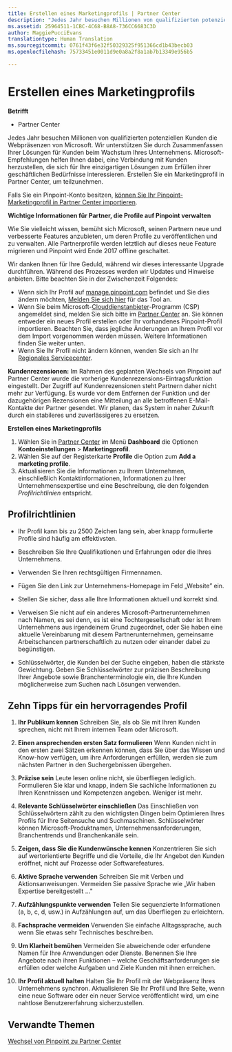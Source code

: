 ```yaml
---
title: Erstellen eines Marketingprofils | Partner Center
description: "Jedes Jahr besuchen Millionen von qualifizierten potenziellen Kunden die Webpräsenzen von Microsoft."
ms.assetid: 25964511-1CBC-4C68-B8A8-736CC6683C3D
author: MaggiePucciEvans
translationtype: Human Translation
ms.sourcegitcommit: 0761f43f6e32f50329325f951366cd1b43becb03
ms.openlocfilehash: 75733451e0011d9e0a8a2f8a1ab7b13349e956b5

---
```


# Erstellen eines Marketingprofils

**Betrifft**

-  Partner Center

Jedes Jahr besuchen Millionen von qualifizierten potenziellen Kunden die Webpräsenzen von Microsoft. Wir unterstützen Sie durch Zusammenfassen Ihrer Lösungen für Kunden beim Wachstum Ihres Unternehmens. Microsoft-Empfehlungen helfen Ihnen dabei, eine Verbindung mit Kunden herzustellen, die sich für Ihre einzigartigen Lösungen zum Erfüllen ihrer geschäftlichen Bedürfnisse interessieren. Erstellen Sie ein Marketingprofil in Partner Center, um teilzunehmen.

Falls Sie ein Pinpoint-Konto besitzen, [können Sie Ihr Pinpoint-Marketingprofil in Partner Center importieren](importing-pinpoint-profiles-into-partner-center.md).

**Wichtige Informationen für Partner, die Profile auf Pinpoint verwalten**

Wie Sie vielleicht wissen, bemüht sich Microsoft, seinen Partnern neue und verbesserte Features anzubieten, um deren Profile zu veröffentlichen und zu verwalten. Alle Partnerprofile werden letztlich auf dieses neue Feature migrieren und Pinpoint wird Ende 2017 offline geschaltet.

Wir danken Ihnen für Ihre Geduld, während wir dieses interessante Upgrade durchführen. Während des Prozesses werden wir Updates und Hinweise anbieten. Bitte beachten Sie in der Zwischenzeit Folgendes:

-   Wenn sich Ihr Profil auf [manage.pinpoint.com](https://go.microsoft.com/fwlink/?linkid=838399) befindet und Sie dies ändern möchten, [Melden Sie sich hier](https://go.microsoft.com/fwlink/?linkid=838394) für das Tool an.
-   Wenn Sie beim Microsoft-[Clouddienstanbieter](https://go.microsoft.com/fwlink/?linkid=838395)-Programm (CSP) angemeldet sind, melden Sie sich bitte im [Partner Center](https://go.microsoft.com/fwlink/?linkid=838396) an. Sie können entweder ein neues Profil erstellen oder Ihr vorhandenes Pinpoint-Profil importieren. Beachten Sie, dass jegliche Änderungen an Ihrem Profil vor dem Import vorgenommen werden müssen. Weitere Informationen finden Sie weiter unten.
-   Wenn Sie Ihr Profil nicht ändern können, wenden Sie sich an Ihr [Regionales Servicecenter](https://go.microsoft.com/fwlink/?linkid=838398). 

**Kundenrezensionen:** Im Rahmen des geplanten Wechsels von Pinpoint auf Partner Center wurde die vorherige Kundenrezensions-Eintragsfunktion eingestellt. Der Zugriff auf Kundenrezensionen steht Partnern daher nicht mehr zur Verfügung. Es wurde vor dem Entfernen der Funktion und der dazugehörigen Rezensionen eine Mitteilung an alle betroffenen E-Mail-Kontakte der Partner gesendet. Wir planen, das System in naher Zukunft durch ein stabileres und zuverlässigeres zu ersetzen.

**Erstellen eines Marketingprofils**

1.  Wählen Sie in [Partner Center](http://go.microsoft.com/fwlink/p/?LinkId=808956) im Menü **Dashboard** die Optionen **Kontoeinstellungen** &gt; **Marketingprofil**.
2.  Wählen Sie auf der Registerkarte **Profile** die Option zum **Add a marketing profile**.
3.  Aktualisieren Sie die Informationen zu Ihrem Unternehmen, einschließlich Kontaktinformationen, Informationen zu Ihrer Unternehmensexpertise und eine Beschreibung, die den folgenden *Profilrichtlinien* entspricht.

## Profilrichtlinien


-   Ihr Profil kann bis zu 2500 Zeichen lang sein, aber knapp formulierte Profile sind häufig am effektivsten.

-   Beschreiben Sie Ihre Qualifikationen und Erfahrungen oder die Ihres Unternehmens.

-   Verwenden Sie Ihren rechtsgültigen Firmennamen.

-   Fügen Sie den Link zur Unternehmens-Homepage im Feld „Website” ein.

-   Stellen Sie sicher, dass alle Ihre Informationen aktuell und korrekt sind.

-   Verweisen Sie nicht auf ein anderes Microsoft-Partnerunternehmen nach Namen, es sei denn, es ist eine Tochtergesellschaft oder ist Ihrem Unternehmens aus irgendeinem Grund zugeordnet, oder Sie haben eine aktuelle Vereinbarung mit diesem Partnerunternehmen, gemeinsame Arbeitschancen partnerschaftlich zu nutzen oder einander dabei zu begünstigen.

-   Schlüsselwörter, die Kunden bei der Suche eingeben, haben die stärkste Gewichtung. Geben Sie Schlüsselwörter zur präzisen Beschreibung Ihrer Angebote sowie Branchenterminologie ein, die Ihre Kunden möglicherweise zum Suchen nach Lösungen verwenden.

## Zehn Tipps für ein hervorragendes Profil


1.  **Ihr Publikum kennen** Schreiben Sie, als ob Sie mit Ihren Kunden sprechen, nicht mit Ihrem internen Team oder Microsoft.

2.  **Einen ansprechenden ersten Satz formulieren** Wenn Kunden nicht in den ersten zwei Sätzen erkennen können, dass Sie über das Wissen und Know-how verfügen, um ihre Anforderungen erfüllen, werden sie zum nächsten Partner in den Suchergebnissen übergehen.

3.  **Präzise sein** Leute lesen online nicht, sie überfliegen lediglich. Formulieren Sie klar und knapp, indem Sie sachliche Informationen zu Ihren Kenntnissen und Kompetenzen angeben. Weniger ist mehr.

4.  **Relevante Schlüsselwörter einschließen** Das Einschließen von Schlüsselwörtern zählt zu den wichtigsten Dingen beim Optimieren Ihres Profils für Ihre Seitensuche und Suchmaschinen. Schlüsselwörter können Microsoft-Produktnamen, Unternehmensanforderungen, Branchentrends und Branchenkanäle sein.

5.  **Zeigen, dass Sie die Kundenwünsche kennen** Konzentrieren Sie sich auf wertorientierte Begriffe und die Vorteile, die Ihr Angebot den Kunden eröffnet, nicht auf Prozesse oder Softwarefeatures.

6.  **Aktive Sprache verwenden** Schreiben Sie mit Verben und Aktionsanweisungen. Vermeiden Sie passive Sprache wie „Wir haben Expertise bereitgestellt ..."

7.  **Aufzählungspunkte verwenden** Teilen Sie sequenzierte Informationen (a, b, c, d, usw.) in Aufzählungen auf, um das Überfliegen zu erleichtern.

8.  **Fachsprache vermeiden** Verwenden Sie einfache Alltagssprache, auch wenn Sie etwas sehr Technisches beschreiben.

9.  **Um Klarheit bemühen** Vermeiden Sie abweichende oder erfundene Namen für Ihre Anwendungen oder Dienste. Benennen Sie Ihre Angebote nach ihren Funktionen – welche Geschäftsanforderungen sie erfüllen oder welche Aufgaben und Ziele Kunden mit ihnen erreichen.

10. **Ihr Profil aktuell halten** Halten Sie Ihr Profil mit der Webpräsenz Ihres Unternehmens synchron. Aktualisieren Sie Ihr Profil und Ihre Seite, wenn eine neue Software oder ein neuer Service veröffentlicht wird, um eine nahtlose Benutzererfahrung sicherzustellen.

## Verwandte Themen


[Wechsel von Pinpoint zu Partner Center](importing-pinpoint-profiles-into-partner-center.md)

 

 






<!--HONumber=Jan17_HO2-->


